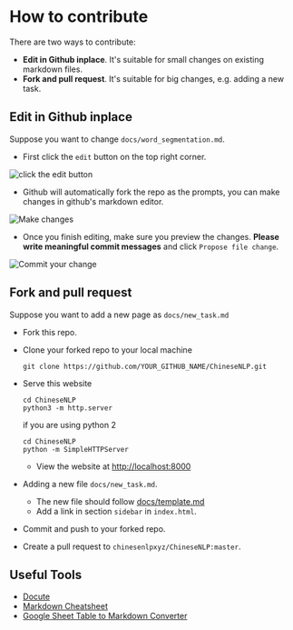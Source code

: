 # How to contribute


There are two ways to contribute:
* **Edit in Github inplace**. It's suitable for small changes on existing markdown files.
* **Fork and pull request**. It's suitable for big changes, e.g. adding a new task.

## Edit in Github inplace

Suppose you want to change `docs/word_segmentation.md`.

* First click the `edit` button on the top right corner.

![click the edit button](img/edit.png)

* Github will automatically fork the repo as the prompts, you can make changes in github's markdown editor.

![Make changes](img/fork.png)

* Once you finish editing, make sure you preview the changes. **Please write meaningful commit messages** and click `Propose file change`.

![Commit your change](img/commit.png)

## Fork and pull request

Suppose you want to add a new page as `docs/new_task.md`

* Fork this repo.
* Clone your forked repo to your local machine

  ```	
  git clone https://github.com/YOUR_GITHUB_NAME/ChineseNLP.git	
  ```

* Serve this website
  ```
  cd ChineseNLP
  python3 -m http.server
  ```
  if you are using python 2
  ```
  cd ChineseNLP
  python -m SimpleHTTPServer
  ```
  
  * View the website at [http://localhost:8000](http://localhost:8000)

* Adding a new file `docs/new_task.md`.
  * The new file should follow [docs/template.md](docs/template.md)
  * Add a link in section `sidebar` in `index.html`. 
* Commit and push to your forked repo.
* Create a pull request to `chinesenlpxyz/ChineseNLP:master`.

## Useful Tools
* [Docute](https://docute.org/)
* [Markdown Cheatsheet](https://github.com/adam-p/markdown-here/wiki/Markdown-Cheatsheet)
* [Google Sheet Table to Markdown Converter](https://chrome.google.com/webstore/detail/markdowntablemaker/cofkbgfmijanlcdooemafafokhhaeold?hl=en)
